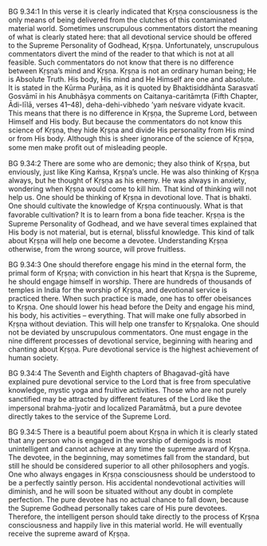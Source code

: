 BG 9.34:1	In this verse it is clearly indicated that Kṛṣṇa consciousness is the only means of being delivered from the clutches of this contaminated material world. Sometimes unscrupulous commentators distort the meaning of what is clearly stated here: that all devotional service should be offered to the Supreme Personality of Godhead, Kṛṣṇa. Unfortunately, unscrupulous commentators divert the mind of the reader to that which is not at all feasible. Such commentators do not know that there is no difference between Kṛṣṇa’s mind and Kṛṣṇa. Kṛṣṇa is not an ordinary human being; He is Absolute Truth. His body, His mind and He Himself are one and absolute. It is stated in the Kūrma Purāṇa, as it is quoted by Bhaktisiddhānta Sarasvatī Gosvāmī in his Anubhāṣya comments on Caitanya-caritāmṛta (Fifth Chapter, Ādi-līlā, verses 41–48), deha-dehi-vibhedo ’yaṁ neśvare vidyate kvacit. This means that there is no difference in Kṛṣṇa, the Supreme Lord, between Himself and His body. But because the commentators do not know this science of Kṛṣṇa, they hide Kṛṣṇa and divide His personality from His mind or from His body. Although this is sheer ignorance of the science of Kṛṣṇa, some men make proﬁt out of misleading people.

BG 9.34:2	There are some who are demonic; they also think of Kṛṣṇa, but enviously, just like King Kaṁsa, Kṛṣṇa’s uncle. He was also thinking of Kṛṣṇa always, but he thought of Kṛṣṇa as his enemy. He was always in anxiety, wondering when Kṛṣṇa would come to kill him. That kind of thinking will not help us. One should be thinking of Kṛṣṇa in devotional love. That is bhakti. One should cultivate the knowledge of Kṛṣṇa continuously. What is that favorable cultivation? It is to learn from a bona ﬁde teacher. Kṛṣṇa is the Supreme Personality of Godhead, and we have several times explained that His body is not material, but is eternal, blissful knowledge. This kind of talk about Kṛṣṇa will help one become a devotee. Understanding Kṛṣṇa otherwise, from the wrong source, will prove fruitless.

BG 9.34:3	One should therefore engage his mind in the eternal form, the primal form of Kṛṣṇa; with conviction in his heart that Kṛṣṇa is the Supreme, he should engage himself in worship. There are hundreds of thousands of temples in India for the worship of Kṛṣṇa, and devotional service is practiced there. When such practice is made, one has to offer obeisances to Kṛṣṇa. One should lower his head before the Deity and engage his mind, his body, his activities – everything. That will make one fully absorbed in Kṛṣṇa without deviation. This will help one transfer to Kṛṣṇaloka. One should not be deviated by unscrupulous commentators. One must engage in the nine different processes of devotional service, beginning with hearing and chanting about Kṛṣṇa. Pure devotional service is the highest achievement of human society.

BG 9.34:4	The Seventh and Eighth chapters of Bhagavad-gītā have explained pure devotional service to the Lord that is free from speculative knowledge, mystic yoga and fruitive activities. Those who are not purely sanctiﬁed may be attracted by different features of the Lord like the impersonal brahma-jyotir and localized Paramātmā, but a pure devotee directly takes to the service of the Supreme Lord.

BG 9.34:5	There is a beautiful poem about Kṛṣṇa in which it is clearly stated that any person who is engaged in the worship of demigods is most unintelligent and cannot achieve at any time the supreme award of Kṛṣṇa. The devotee, in the beginning, may sometimes fall from the standard, but still he should be considered superior to all other philosophers and yogīs. One who always engages in Kṛṣṇa consciousness should be understood to be a perfectly saintly person. His accidental nondevotional activities will diminish, and he will soon be situated without any doubt in complete perfection. The pure devotee has no actual chance to fall down, because the Supreme Godhead personally takes care of His pure devotees. Therefore, the intelligent person should take directly to the process of Kṛṣṇa consciousness and happily live in this material world. He will eventually receive the supreme award of Kṛṣṇa.